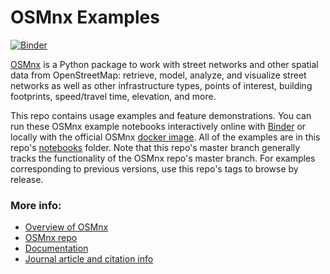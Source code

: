 # OSMnx Examples

[![Binder](https://mybinder.org/badge_logo.svg)](https://mybinder.org/v2/gh/gboeing/osmnx-examples/master?urlpath=lab)

[OSMnx](https://github.com/gboeing/osmnx) is a Python package to work with street networks and other spatial data from OpenStreetMap: retrieve, model, analyze, and visualize street networks as well as other infrastructure types, points of interest, building footprints, speed/travel time, elevation, and more.

This repo contains usage examples and feature demonstrations. You can run these OSMnx example notebooks interactively online with [Binder](https://mybinder.org/v2/gh/gboeing/osmnx-examples/master?urlpath=lab) or locally with the official OSMnx [docker image](https://hub.docker.com/r/gboeing/osmnx). All of the examples are in this repo's [notebooks](notebooks) folder. Note that this repo's master branch generally tracks the functionality of the OSMnx repo's master branch. For examples corresponding to previous versions, use this repo's tags to browse by release.

### More info:
  - [Overview of OSMnx](https://geoffboeing.com/2016/11/osmnx-python-street-networks/)
  - [OSMnx repo](https://github.com/gboeing/osmnx)
  - [Documentation](https://osmnx.readthedocs.io/)
  - [Journal article and citation info](https://geoffboeing.com/publications/osmnx-complex-street-networks/)
